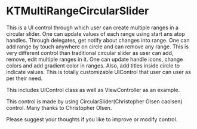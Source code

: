 # KTMultiRangeCircularSlider


This is a UI control through which user can create multiple ranges in a circular slider.
One can update values of each range using start ans atop handles.
Through delegates, get notify about changes into range.
One can add range by touch anywhere on circle and can remove any range.
This is very different control than traditional circular slider as user can add, remove, edit multiple ranges in it.
One can update handle icons, change colors and add gradient color in ranges. Also, add titles inside circle to indicate values.
This is totally customizable UIControl that user can user as per their need.

This includes UIControl class as well as ViewController as an example.

This control is made by using CircularSlider(Christopher Olsen caolsen) control. Many thanks to Christopher Olsen.

Please suggest your thoughts if you like to improve or modify control.
